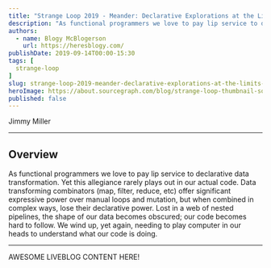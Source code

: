 ```yaml
---
title: "Strange Loop 2019 - Meander: Declarative Explorations at the Limits of FP"
description: "As functional programmers we love to pay lip service to declarative data transformation. Yet this allegiance rarely plays out in our actual code. Data transforming combinators (map, filter, reduce, etc) offer significant expressive power over manual loops and mutation, but when combined in complex ways, lose their declarative power. Lost in a web of nested pipelines, the shape of our data becomes obscured; our code becomes hard to follow. We wind up, yet again, needing to play computer in our heads to understand what our code is doing."
authors:
  - name: Blogy McBlogerson
    url: https://heresblogy.com/
publishDate: 2019-09-14T00:00-15:30
tags: [
  strange-loop
]
slug: strange-loop-2019-meander-declarative-explorations-at-the-limits-of-fp
heroImage: https://about.sourcegraph.com/blog/strange-loop-thumbnail-square-v2.jpg
published: false
---
```


<div className="container p-0 liveblog-presenters d-flex w-100 text-center">
  <div className="row m-0 w-100">
      <p className=" mr-12 m-0 w-100">
        <span className="liveblog-presenters__name">Jimmy Miller</span>
        <a href="https://twitter.com/jimmyhmiller" target="_blank" title="Twitter"><i className="fa fa-twitter pr-2"></i></a>
        <a href="https://github.com/jimmyhmiller" target="_blank" title="GitHub"><i className="fa fa-github pr-2"></i></a>
      </p>
  </div>
</div>

---

## Overview

As functional programmers we love to pay lip service to declarative data transformation. Yet this allegiance rarely plays out in our actual code. Data transforming combinators (map, filter, reduce, etc) offer significant expressive power over manual loops and mutation, but when combined in complex ways, lose their declarative power. Lost in a web of nested pipelines, the shape of our data becomes obscured; our code becomes hard to follow. We wind up, yet again, needing to play computer in our heads to understand what our code is doing.

---

AWESOME LIVEBLOG CONTENT HERE!

